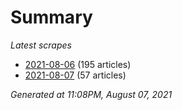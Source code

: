 # Summary
*Latest scrapes*
* [2021-08-06](https://github.com/nuuuwan/news_lk/blob/data/news_lk.2021-08-06.json) (195 articles)
* [2021-08-07](https://github.com/nuuuwan/news_lk/blob/data/news_lk.2021-08-07.json) (57 articles)

*Generated at 11:08PM, August 07, 2021*